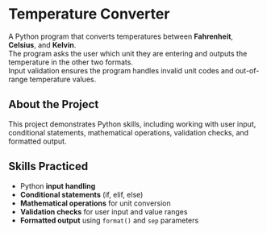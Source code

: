 # Temperature Converter
A Python program that converts temperatures between **Fahrenheit**, **Celsius**, and **Kelvin**.  
The program asks the user which unit they are entering and outputs the temperature in the other two formats.  
Input validation ensures the program handles invalid unit codes and out-of-range temperature values.

## About the Project
This project demonstrates Python skills, including working with user input, conditional statements, mathematical operations, validation checks, and formatted output.  


## Skills Practiced
- Python **input handling**  
- **Conditional statements** (if, elif, else)  
- **Mathematical operations** for unit conversion  
- **Validation checks** for user input and value ranges  
- **Formatted output** using `format()` and `sep` parameters  
